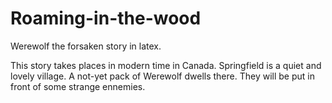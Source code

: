 Roaming-in-the-wood
===============

Werewolf the forsaken story in latex.

This story takes places in modern time in Canada.
Springfield is a quiet and lovely village. A not-yet pack of Werewolf dwells there. 
They will be put in front of some strange ennemies.
